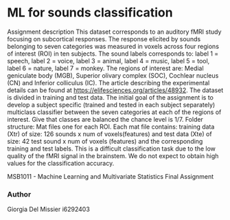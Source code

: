 # ML for sounds classification

Assignment description
This dataset corresponds to an auditory fMRI study focusing on subcortical responses. The response elicited by sounds belonging 
to seven categories was measured in voxels across four regions of interest (ROI) in ten subjects. The sound labels corresponds to: 
label 1 = speech, label 2 = voice, label 3 = animal, label 4 = music, label 5 = tool, label 6 = nature, label 7 = monkey. 
The regions of interest are:  Medial geniculate body (MGB), Superior olivary complex  (SOC), Cochlear nucleus (CN) and 
Inferior colliculus (IC). The article describing the experimental details can be found at https://elifesciences.org/articles/48932. 
The dataset is divided in training and test data.  The initial goal of the assignment is to develop a subject specific 
(trained and tested in each subject separately) multiclass classifier between the seven categories at each of the regions of interest. 
Give that classes are balanced the chance level is 1/7. 
Folder structure:
Mat files one for each ROI. Each mat file contains: training data (Xtr) of size: 126 sounds x num of voxels(features) and 
test data (Xte) of size: 42 test sound x num of voxels (features) and the corresponding training and test labels. This is a 
difficult classification task due to the low quality of the fMRI signal in the brainstem. We do not expect to obtain high values 
for the classification accuracy. 

MSB1011 - Machine Learning and Multivariate Statistics
Final Assignment

### Author 

Giorgia Del Missier
i6292403

